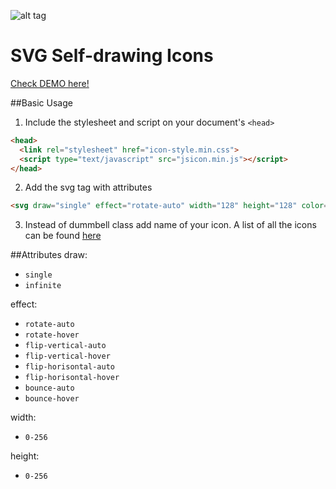 ![alt tag](http://duskoperic.com/svg/svg.png)
# SVG Self-drawing Icons

[Check DEMO here!](http://duskoperic.com/svg/)

##Basic Usage
1. Include the stylesheet and script on your document's `<head>`

  ```html
  <head>
    <link rel="stylesheet" href="icon-style.min.css">
    <script type="text/javascript" src="jsicon.min.js"></script>
  </head>
  ```
2. Add the svg tag with attributes

  ```html
<svg draw="single" effect="rotate-auto" width="128" height="128" color="#00B5E8" class="svg-icon  dummbell " viewBox="0 0 256 256"></svg>
  ```

3. Instead of dummbell class add name of your icon. A list of all the icons can be found [here](http://duskoperic.com/svg/#/icons)

##Attributes
draw:

 * `single`
 * `infinite`
 
effect:

 * `rotate-auto`
 * `rotate-hover`
 * `flip-vertical-auto`
 * `flip-vertical-hover`
 * `flip-horisontal-auto`
 * `flip-horisontal-hover`
 * `bounce-auto`
 * `bounce-hover`
 
width:

 * `0-256`

height:

 * `0-256`
